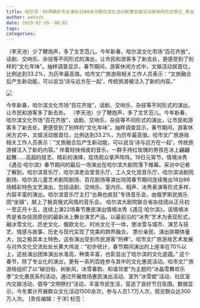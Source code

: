 ```yaml
---
title: 哈尔滨：86场精彩专业演出1500余次群众文化活动新春文娱活动居休闲方式首位_黑龙江频道
author: wetech
date: 2019-02-20- 08:02
tags: 
categories: 
---
```

（李天池）少了鞭炮声，多了文艺范儿。今年新春，哈尔滨文化市场“百花齐放”，话剧、交响乐、杂技等不同形式的演出，让市民和游客多了新去处，更感受到了别样的“文化年味”。抽样调查显示，春节期间，游客休闲方式中，文娱活动居首位，比例达到33.2%，为历年最高值。哈市文广旅游局相关工作人员表示：“文旅融合后产生新动能，可以说当‘诗与远方在一起’，传统旅游被注入了新的内容。”
<!-- more -->
                
<img align="center" border="0" src="http://p2.ifengimg.com/a/2016/0810/204c433878d5cf9size1_w16_h16.png" />
                
            
今年新春，哈尔滨文化市场“百花齐放”，话剧、交响乐、杂技等不同形式的演出，让市民和游客多了新去处。
（李天池）少了鞭炮声，多了文艺范儿。今年新春，哈尔滨文化市场“百花齐放”，话剧、交响乐、杂技等不同形式的演出，让市民和游客多了新去处，更感受到了别样的“文化年味”。抽样调查显示，春节期间，游客休闲方式中，文娱活动居首位，比例达到33.2%，为历年最高值。哈市文广旅游局相关工作人员表示：“文旅融合后产生新动能，可以说当‘诗与远方在一起’，传统旅游被注入了新的内容。”
伴着轻快俏皮的音乐，一群手持红玫瑰的男孩在冰上翩翩起舞……高超的技艺、精彩的演绎，现场观众掌声阵阵。19日元宵节，情境冰秀《遇见·哈尔滨》春节期间的最后一场演出在哈尔滨大剧院落下帷幕。采访中记者了解到，哈尔滨音乐厅、哈尔滨老会堂音乐厅、工人文化宫音乐厅、哈尔滨话剧院剧场、哈尔滨儿童艺术剧院剧场、百花剧场等演出场馆春节期间连续推出18台86场精彩特色文艺演出，包括话剧、交响乐、室内乐、相声、冰秀表演等形式多样、内容丰富的演出。哈尔滨音乐厅主打“古典也疯狂”专场音乐会，由俄罗斯民族乐团“坐镇”，献上了极具俄式风情的音乐会。
哈尔滨大剧院联合省杂技团从正月初一至正月十五，连续上演22场春节惠民演出情境冰秀《遇见·哈尔滨》。该情境冰秀是省杂技团原创的最新冰上舞台演艺产品，以最前沿的“冰秀”艺术为表现形式，融冰雪文化、历史文化、俄欧文化、时尚文化于一体，使冰雪与城市、演艺与技艺、情感与故事、历史与现代实现了完美的跨界融合。
票价亲民、演出排期体量大，加之极具本土特色，这些演出受到市民游客“热捧”。哈市文广旅游局艺术发展与对外文化交流处处长黄大伟说：“初步统计，春节期间演出的上座率在70%以上，这些演出团体演出水准高，种类丰富，也彰显出了哈尔滨的文化底蕴。”
这个春节，除了专业化的演出，更有一系列百姓参与其中的文化惠民活动。哈市文广旅游局组织了以“破旧俗、树新风，冰雪春韵、和谐邻里”为主题的“冰晶雪舞欢乐季”文化惠民系列活动，通过开展商场惠民演出活动、室外“冰雪塑”活动、社区室内文娱活动、倡导“文明祭扫”活动，丰富市民生活，营造了良好节日氛围。数据显示，今冬累计开展群众文化活动1500余次，参与人员1.7万人次，观览群众达300万人次。
[责任编辑：于洋]
标签：
 
 
 
             
